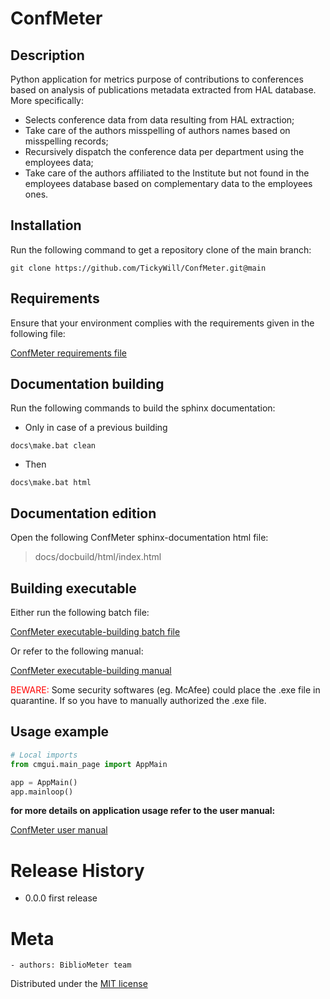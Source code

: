 # ConfMeter
## Description
Python application for metrics purpose of contributions to conferences based on analysis of publications metadata extracted from HAL database.<br />
More specifically:<br />
- Selects conference data from data resulting from HAL extraction;
- Take care of the authors misspelling of authors names based on misspelling records;
- Recursively dispatch the conference data per department using the employees data;
- Take care of the authors affiliated to the Institute but not found in the employees database based on complementary data to the employees ones.

## Installation
Run the following command to get a repository clone of the main branch:
```
git clone https://github.com/TickyWill/ConfMeter.git@main
```

## Requirements
Ensure that your environment complies with the requirements given in the following file:
<p><a href=https://github.com/TickyWill/ConfMeter/blob/main/requirements.txt>ConfMeter requirements file
</a></p>

## Documentation building
Run the following commands to build the sphinx documentation:
- Only in case of a previous building
```
docs\make.bat clean
```
- Then
```
docs\make.bat html
```

## Documentation edition
Open the following ConfMeter sphinx-documentation html file:
>docs/docbuild/html/index.html

## Building executable
Either run the following batch file:
<p><a href=https://github.com/TickyWill/ConfMeter/blob/main/ConfMeterBuildExe.bat>ConfMeter executable-building batch file
</a></p>
Or refer to the following manual:
<p><a href=https://github.com/TickyWill/ConfMeter/blob/main/ConfMeterBuildExeManual-Fr.pdf>ConfMeter executable-building manual
</a></p>
<span style="color:red">BEWARE:</span> Some security softwares (eg. McAfee) could place the .exe file in quarantine. If so you have to manually authorized the .exe file.

## Usage example
```python
# Local imports
from cmgui.main_page import AppMain

app = AppMain()
app.mainloop()
```

**for more details on application usage refer to the user manual:** 
<p><a href=https://github.com/TickyWill/ConfMeter/blob/main/confMeterUserManual-Fr.pdf>ConfMeter user manual
</a></p>

# Release History
- 0.0.0 first release

# Meta
	- authors: BiblioMeter team

Distributed under the [MIT license](https://mit-license.org/)
